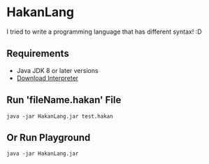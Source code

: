 # HakanLang
I tried to write a programming language that has different syntax! :D

## Requirements
* Java JDK 8 or later versions
* [Download Interpreter](https://github.com/hakanyilmazz/HakanLang/releases/download/hakanlang/HakanLang.jar)

## Run 'fileName.hakan' File
```
java -jar HakanLang.jar test.hakan 
```

## Or Run Playground
```
java -jar HakanLang.jar
```
